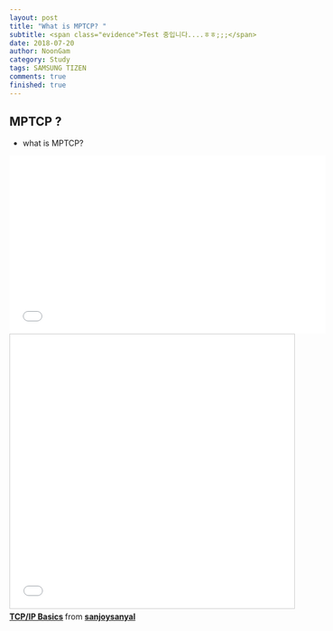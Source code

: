 ```yaml
---
layout: post
title: "What is MPTCP? "
subtitle: <span class="evidence">Test 중입니다....ㅎㅎ;;;</span>
date: 2018-07-20
author: NoonGam
category: Study
tags: SAMSUNG TIZEN
comments: true
finished: true
---
```


## MPTCP ?

- what is MPTCP?



<iframe width="560" height="315" src="//www.youtube.com/embed/K64mb5KUhhs" frameborder="0" allowfullscreen></iframe>


<iframe src="//www.slideshare.net/slideshow/embed_code/key/LfC5wzZtsL775T" width="595" height="485" frameborder="0" marginwidth="0" marginheight="0" scrolling="no" style="border:1px solid #CCC; border-width:1px; margin-bottom:5px; max-width: 100%;" allowfullscreen> </iframe> <div style="margin-bottom:5px"> <strong> <a href="//www.slideshare.net/sanjoysanyal/tcpip-basics" title="TCP/IP Basics" target="_blank">TCP/IP Basics</a> </strong> from <strong><a href="https://www.slideshare.net/sanjoysanyal" target="_blank">sanjoysanyal</a></strong> </div>
